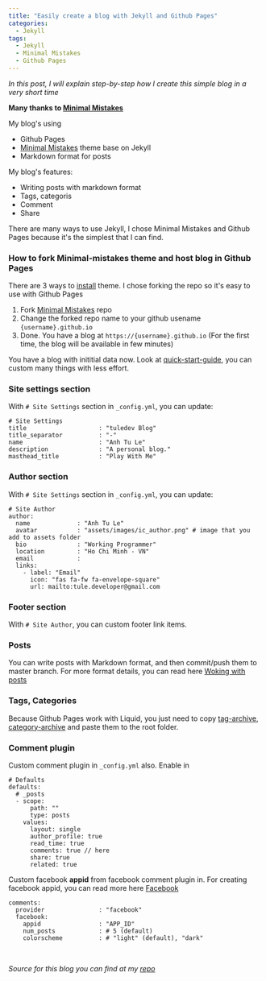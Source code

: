 ```yaml
---
title: "Easily create a blog with Jekyll and Github Pages"
categories:
  - Jekyll
tags:
  - Jekyll 
  - Minimal Mistakes
  - Github Pages
---
```


*In this post, I will explain step-by-step how I create this simple blog in a very short time*

**Many thanks to [Minimal Mistakes](https://github.com/mmistakes/minimal-mistakes)**

My blog's using

- Github Pages
- [Minimal Mistakes](https://github.com/mmistakes/minimal-mistakes) theme base on Jekyll
- Markdown format for posts

My blog's features:
- Writing posts with markdown format
- Tags, categoris
- Comment
- Share

There are many ways to use Jekyll, I chose Minimal Mistakes and Github Pages because it's the simplest that I can find.

### How to fork Minimal-mistakes theme and host blog in Github Pages

There are 3 ways to [install](https://github.com/mmistakes/minimal-mistakes#installation) theme. I chose forking the repo so it's easy to use with Github Pages

1. Fork [Minimal Mistakes](https://github.com/mmistakes/minimal-mistakes) repo
2. Change the forked repo name to your github usename `{username}.github.io`
3. Done. You have a blog at `https://{username}.github.io` (For the first time, the blog will be available in few minutes)

You have a blog with inititial data now. Look at [quick-start-guide](https://mmistakes.github.io/minimal-mistakes/docs/quick-start-guide/#), you can custom many things with less effort.

### Site settings section

With `# Site Settings` section in `_config.yml`, you can update:
```
# Site Settings
title                    : "tuledev Blog"
title_separator          : "-"
name                     : "Anh Tu Le"
description              : "A personal blog."
masthead_title           : "Play With Me"
```

### Author section

With `# Site Settings` section in `_config.yml`, you can update:
```
# Site Author
author:
  name             : "Anh Tu Le"
  avatar           : "assets/images/ic_author.png" # image that you add to assets folder
  bio              : "Working Programmer"
  location         : "Ho Chi Minh - VN"
  email            :
  links:
    - label: "Email"
      icon: "fas fa-fw fa-envelope-square"
      url: mailto:tule.developer@gmail.com
```

### Footer section

With `# Site Author`, you can custom footer link items.

### Posts

You can write posts with Markdown format, and then commit/push them to master branch. 
For more format details, you can read here [Woking with posts](https://mmistakes.github.io/minimal-mistakes/docs/posts/#) 

### Tags, Categories

Because Github Pages work with Liquid, you just need to copy [tag-archive](https://github.com/tuledev/tuledev.github.io/blob/master/tag-archive.md), [category-archive](https://github.com/tuledev/tuledev.github.io/blob/master/category-archive.md) and paste them to the root folder.

### Comment plugin

Custom comment plugin in `_config.yml` also.
Enable in 

```
# Defaults
defaults:
  # _posts
  - scope:
      path: ""
      type: posts
    values:
      layout: single
      author_profile: true
      read_time: true
      comments: true // here
      share: true
      related: true
```

Custom facebook **appid** from facebook comment plugin in. For creating facebook appid, you can read more here [Facebook](https://developers.facebook.com/docs/apps/)

```
comments:
  provider               : "facebook"
  facebook:
    appid                : "APP_ID"
    num_posts            : # 5 (default)
    colorscheme          : # "light" (default), "dark"

 ```

<br/>

*Source for this blog you can find at my [repo](https://github.com/tuledev/tuledev.github.io)*






